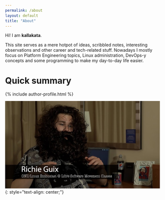 ```yaml
---
permalink: /about
layout: default
title: "About"
---
```


Hi! I am **kallakata**.

This site serves as a mere hotpot of ideas, scribbled notes, interesting observations and other career and tech-related stuff. Nowadays I mostly focus on Platform Engineering topics, Linux administration, DevOps-y concepts and some programming to make my day-to-day life easier.

Quick summary
======

<div class="author-profile-embedded"> 
  {% include author-profile.html %}
</div>

![Say hello!](/assets/hq720.jpg)
{: style="text-align: center;"}

